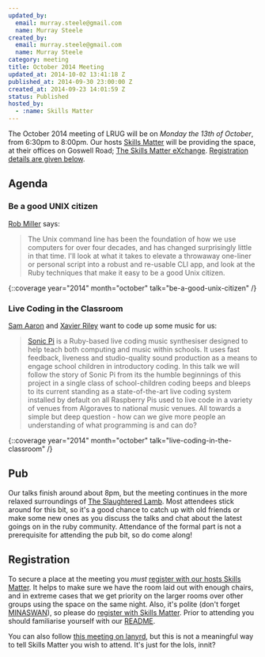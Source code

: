 ```yaml
---
updated_by:
  email: murray.steele@gmail.com
  name: Murray Steele
created_by:
  email: murray.steele@gmail.com
  name: Murray Steele
category: meeting
title: October 2014 Meeting
updated_at: 2014-10-02 13:41:18 Z
published_at: 2014-09-30 23:00:00 Z
created_at: 2014-09-23 14:01:59 Z
status: Published
hosted_by:
  - :name: Skills Matter
---
```


The October 2014 meeting of LRUG will be on *Monday the 13th of October*, from 6:30pm to 8:00pm.  Our hosts [Skills Matter](http://skillsmatter.com/) will be providing the space, at their offices on Goswell Road; [The Skills Matter eXchange](https://skillsmatter.com/locations/96-skills-matter-exchange).  <a href="#oct14registration">Registration details are given below</a>.

## Agenda

### Be a good UNIX citizen

[Rob Miller](https://robm.me.uk/) says:

> The Unix command line has been the foundation of how
> we use computers for over four decades, and has
> changed surprisingly little in that time. I'll look at
> what it takes to elevate a throwaway one-liner or
> personal script into a robust and re-usable CLI app,
> and look at the Ruby techniques that make it easy to
> be a good Unix citizen.

{::coverage year="2014" month="october" talk="be-a-good-unix-citizen" /}

### Live Coding in the Classroom

[Sam Aaron](http://sam.aaron.name/) and [Xavier Riley](http://xavierriley.co.uk/) want to code up some music for us:

> [Sonic Pi](http://sonic-pi.net/) is a Ruby-based live coding music
> synthesiser designed to help teach both computing
> and music within schools. It uses fast feedback,
> liveness and studio-quality sound production as a
> means to engage school children in introductory
> coding. In this talk we will follow the story of
> Sonic Pi from its the humble beginnings of this
> project in a single class of school-children coding
> beeps and bleeps to its current standing as a
> state-of-the-art live coding system installed by
> default on all Raspberry Pis  used to live code
> in a variety of venues from Algoraves to national
> music venues.  All towards a simple but deep
> question - how can we give more people an understanding
> of what programming is and can do?

{::coverage year="2014" month="october" talk="live-coding-in-the-classroom" /}

## Pub

Our talks finish around about 8pm, but the meeting continues in the more relaxed surroundings of [The Slaughtered Lamb](http://www.theslaughteredlambpub.com/).  Most attendees stick around for this bit, so it's a good chance to catch up with old friends or make some new ones as you discuss the talks and chat about the latest goings on in the ruby community.  Attendance of the formal part is not a prerequisite for attending the pub bit, so do come along!

Registration <a name="oct14registration">&nbsp;</a>
---------------------------------------------------

To secure a place at the meeting you *must* [register with our hosts Skills Matter](https://www.skillsmatter.com/meetups/6584-lrug-october-meetup).  It helps to make sure we have the room laid out with enough chairs, and in extreme cases that we get priority on the larger rooms over other groups using the space on the same night.  Also, it's polite (don't forget [MINASWAN](http://oreilly.com/ruby/excerpts/ruby-learning-rails/ruby-glossary.html#I_indexterm_d1e32036)), so please do [register with Skills Matter](https://www.skillsmatter.com/meetups/6584-lrug-october-meetup).  Prior to attending you should familiarise yourself with our [README](http://readme.lrug.org/).

You can also follow [this meeting on lanyrd](http://lanyrd.com/2014/lrug-october/), but this is not a meaningful way to tell Skills Matter you wish to attend.  It's just for the lols, innit?
